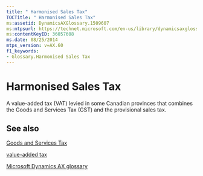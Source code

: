 ```yaml
---
title: " Harmonised Sales Tax"
TOCTitle: " Harmonised Sales Tax"
ms:assetid: DynamicsAXGlossary.1509607
ms:mtpsurl: https://technet.microsoft.com/en-us/library/dynamicsaxglossary.1509607(v=AX.60)
ms:contentKeyID: 36057608
ms.date: 08/25/2014
mtps_version: v=AX.60
f1_keywords:
- Glossary.Harmonised Sales Tax
---
```


# Harmonised Sales Tax

A value-added tax (VAT) levied in some Canadian provinces that combines the Goods and Services Tax (GST) and the provisional sales tax.

## See also

[Goods and Services Tax](goods-and-services-tax.md)

[value-added tax](value-added-tax.md)

[Microsoft Dynamics AX glossary](glossary/microsoft-dynamics-ax-glossary.md)

  


